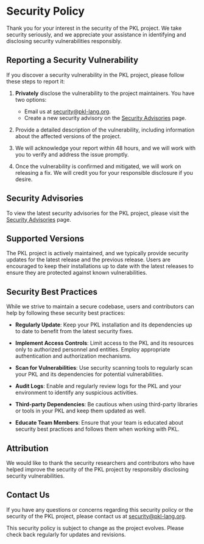# Security Policy

Thank you for your interest in the security of the PKL project. We take security seriously, and we appreciate your assistance in identifying and disclosing security vulnerabilities responsibly.

## Reporting a Security Vulnerability

If you discover a security vulnerability in the PKL project, please follow these steps to report it:

1. **Privately** disclose the vulnerability to the project maintainers. You have two options:
    - Email us at [security@pkl-lang.org](mailto:security@pkl-lang.org).
    - Create a new security advisory on the [Security Advisories](https://github.com/apple/pkl/security/advisories) page.

2. Provide a detailed description of the vulnerability, including information about the affected versions of the project.

3. We will acknowledge your report within 48 hours, and we will work with you to verify and address the issue promptly.

4. Once the vulnerability is confirmed and mitigated, we will work on releasing a fix. We will credit you for your responsible disclosure if you desire.

## Security Advisories

To view the latest security advisories for the PKL project, please visit the [Security Advisories](https://github.com/apple/pkl/security/advisories) page.

## Supported Versions

The PKL project is actively maintained, and we typically provide security updates for the latest release and the previous release. Users are encouraged to keep their installations up to date with the latest releases to ensure they are protected against known vulnerabilities.

## Security Best Practices

While we strive to maintain a secure codebase, users and contributors can help by following these security best practices:

- **Regularly Update**: Keep your PKL installation and its dependencies up to date to benefit from the latest security fixes.

- **Implement Access Controls**: Limit access to the PKL and its resources only to authorized personnel and entities. Employ appropriate authentication and authorization mechanisms.

- **Scan for Vulnerabilities**: Use security scanning tools to regularly scan your PKL and its dependencies for potential vulnerabilities.

- **Audit Logs**: Enable and regularly review logs for the PKL and your environment to identify any suspicious activities.

- **Third-party Dependencies**: Be cautious when using third-party libraries or tools in your PKL and keep them updated as well.

- **Educate Team Members**: Ensure that your team is educated about security best practices and follows them when working with PKL.

## Attribution

We would like to thank the security researchers and contributors who have helped improve the security of the PKL project by responsibly disclosing security vulnerabilities.

## Contact Us

If you have any questions or concerns regarding this security policy or the security of the PKL project, please contact us at [security@pkl-lang.org](mailto:security@pkl-lang.org).

This security policy is subject to change as the project evolves. Please check back regularly for updates and revisions.
